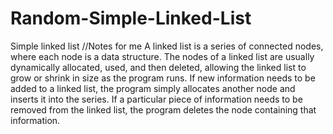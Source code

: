 # Random-Simple-Linked-List
Simple linked list
//Notes for me 
A linked list is a series of connected nodes, where each node is a data structure. The nodes of
a linked list are usually dynamically allocated, used, and then deleted, allowing the linked list
to grow or shrink in size as the program runs. If new information needs to be added to a
linked list, the program simply allocates another node and inserts it into the series. If a
particular piece of information needs to be removed from the linked list, the program deletes
the node containing that information.
